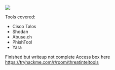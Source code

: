 ![](https://media.giphy.com/media/cfGmVRsJI6wq6noGxP/giphy.gif)

Tools covered:
- Cisco Talos
- Shodan
- Abuse.ch
- PhishTool
- Yara



Finished but writeup not complete
Access box here
https://tryhackme.com/r/room/threatinteltools 
